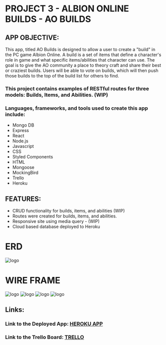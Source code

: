 # PROJECT 3 - ALBION ONLINE BUILDS - AO BUILDS

## APP OBJECTIVE: 
This app, titled AO Builds is designed to allow a user to create a "build" in the PC game Albion Online. A build is a set of items that define a character's role in game and what specific items/abilities that character can use. The goal is to give the AO community a place to theory craft and share their best or craziest builds. Users will be able to vote on builds, which will then push those builds to the top of the build list for others to find. 


### This project contains examples of RESTful routes for three models: Builds, Items, and Abilities. (WIP)

### Languages, frameworks, and tools used to create this app include: 
* Mongo DB 
* Express 
* React
* Node.js
* Javascript
* CSS
* Styled Components
* HTML
* Mongoose
* MockingBird
* Trello
* Heroku

## FEATURES:
* CRUD functionality for builds, items, and abilities (WIP)
* Routes were created for builds, items, and abilities.
* Responsive site using media query - (WIP)
* Cloud based database deployed to Heroku

# ERD
![logo](http://i.imgur.com/r27wPXo.png "Crowd ERD")

# WIRE FRAME
![logo](http://i.imgur.com/QoKKCe1.png "Crowd ERD")
![logo](http://i.imgur.com/dLhGZIK.png "Crowd ERD")
![logo](http://i.imgur.com/bGDvTys.png "Crowd ERD")
![logo](http://i.imgur.com/vPVyOYh.png "Crowd ERD")

## Links:
### Link to the Deployed App: [HEROKU APP](https://albion-online-builds.herokuapp.com/)
### Link to the Trello Board: [TRELLO](https://trello.com/b/YDRm3IEk/albion-online-guides)